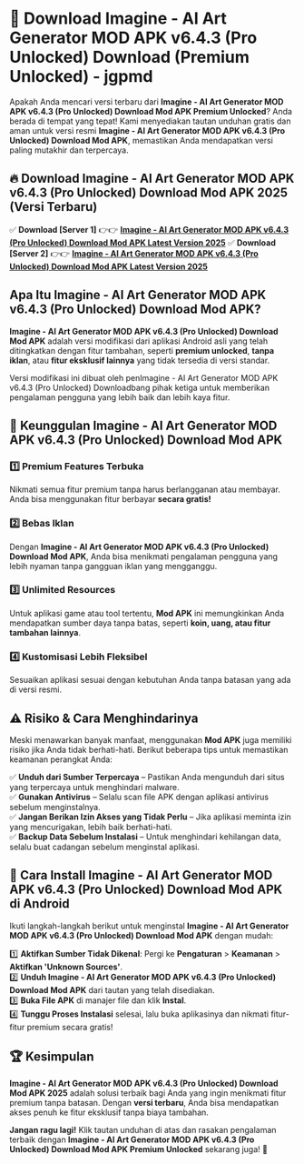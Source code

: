 # 🎯 Download Imagine - AI Art Generator MOD APK v6.4.3 (Pro Unlocked) Download (Premium Unlocked) -  jgpmd

Apakah Anda mencari versi terbaru dari **Imagine - AI Art Generator MOD APK v6.4.3 (Pro Unlocked) Download Mod APK Premium Unlocked**? Anda berada di tempat yang tepat! Kami menyediakan tautan unduhan gratis dan aman untuk versi resmi **Imagine - AI Art Generator MOD APK v6.4.3 (Pro Unlocked) Download Mod APK**, memastikan Anda mendapatkan versi paling mutakhir dan terpercaya.

## 🔥 Download Imagine - AI Art Generator MOD APK v6.4.3 (Pro Unlocked) Download Mod APK 2025 (Versi Terbaru)

✅ **Download [Server 1]** 👉👉 [**Imagine - AI Art Generator MOD APK v6.4.3 (Pro Unlocked) Download Mod APK Latest Version 2025**](https://momento.my/?title=Imagine_-_AI_Art_Generator_MOD_APK_v6.4.3_(Pro_Unlocked)_Download)  
✅ **Download [Server 2]** 👉👉 [**Imagine - AI Art Generator MOD APK v6.4.3 (Pro Unlocked) Download Mod APK Latest Version 2025**](https://momento.my/?title=Imagine_-_AI_Art_Generator_MOD_APK_v6.4.3_(Pro_Unlocked)_Download)  

## Apa Itu Imagine - AI Art Generator MOD APK v6.4.3 (Pro Unlocked) Download Mod APK?

**Imagine - AI Art Generator MOD APK v6.4.3 (Pro Unlocked) Download Mod APK** adalah versi modifikasi dari aplikasi Android asli yang telah ditingkatkan dengan fitur tambahan, seperti **premium unlocked**, **tanpa iklan**, atau **fitur eksklusif lainnya** yang tidak tersedia di versi standar.

Versi modifikasi ini dibuat oleh penImagine - AI Art Generator MOD APK v6.4.3 (Pro Unlocked) Downloadbang pihak ketiga untuk memberikan pengalaman pengguna yang lebih baik dan lebih kaya fitur.

## 🎯 Keunggulan Imagine - AI Art Generator MOD APK v6.4.3 (Pro Unlocked) Download Mod APK

### 1️⃣ Premium Features Terbuka
Nikmati semua fitur premium tanpa harus berlangganan atau membayar. Anda bisa menggunakan fitur berbayar **secara gratis!**

### 2️⃣ Bebas Iklan
Dengan **Imagine - AI Art Generator MOD APK v6.4.3 (Pro Unlocked) Download Mod APK**, Anda bisa menikmati pengalaman pengguna yang lebih nyaman tanpa gangguan iklan yang mengganggu.

### 3️⃣ Unlimited Resources
Untuk aplikasi game atau tool tertentu, **Mod APK** ini memungkinkan Anda mendapatkan sumber daya tanpa batas, seperti **koin, uang, atau fitur tambahan lainnya**.

### 4️⃣ Kustomisasi Lebih Fleksibel
Sesuaikan aplikasi sesuai dengan kebutuhan Anda tanpa batasan yang ada di versi resmi.

## ⚠️ Risiko & Cara Menghindarinya

Meski menawarkan banyak manfaat, menggunakan **Mod APK** juga memiliki risiko jika Anda tidak berhati-hati. Berikut beberapa tips untuk memastikan keamanan perangkat Anda:

✅ **Unduh dari Sumber Terpercaya** – Pastikan Anda mengunduh dari situs yang terpercaya untuk menghindari malware.  
✅ **Gunakan Antivirus** – Selalu scan file APK dengan aplikasi antivirus sebelum menginstalnya.  
✅ **Jangan Berikan Izin Akses yang Tidak Perlu** – Jika aplikasi meminta izin yang mencurigakan, lebih baik berhati-hati.  
✅ **Backup Data Sebelum Instalasi** – Untuk menghindari kehilangan data, selalu buat cadangan sebelum menginstal aplikasi.

## 📌 Cara Install Imagine - AI Art Generator MOD APK v6.4.3 (Pro Unlocked) Download Mod APK di Android

Ikuti langkah-langkah berikut untuk menginstal **Imagine - AI Art Generator MOD APK v6.4.3 (Pro Unlocked) Download Mod APK** dengan mudah:

1️⃣ **Aktifkan Sumber Tidak Dikenal**: Pergi ke **Pengaturan** > **Keamanan** > **Aktifkan 'Unknown Sources'**.  
2️⃣ **Unduh Imagine - AI Art Generator MOD APK v6.4.3 (Pro Unlocked) Download Mod APK** dari tautan yang telah disediakan.  
3️⃣ **Buka File APK** di manajer file dan klik **Instal**.  
4️⃣ **Tunggu Proses Instalasi** selesai, lalu buka aplikasinya dan nikmati fitur-fitur premium secara gratis!

## 🏆 Kesimpulan

**Imagine - AI Art Generator MOD APK v6.4.3 (Pro Unlocked) Download Mod APK 2025** adalah solusi terbaik bagi Anda yang ingin menikmati fitur premium tanpa batasan. Dengan **versi terbaru**, Anda bisa mendapatkan akses penuh ke fitur eksklusif tanpa biaya tambahan.

**Jangan ragu lagi!** Klik tautan unduhan di atas dan rasakan pengalaman terbaik dengan **Imagine - AI Art Generator MOD APK v6.4.3 (Pro Unlocked) Download Mod APK Premium Unlocked** sekarang juga! 🚀
